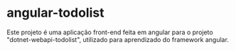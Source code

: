 # angular-todolist
Este projeto é uma aplicação front-end feita em angular para o projeto "dotnet-webapi-todolist", utilizado para aprendizado do framework angular.
